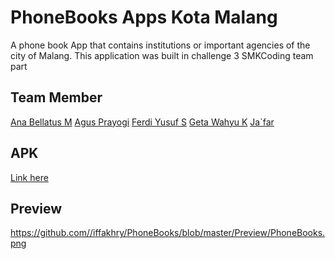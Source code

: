 # PhoneBooks Apps Kota Malang
A phone book App that contains institutions or important agencies of the city of Malang. This application was built in challenge 3 SMKCoding team part

## Team Member
[Ana Bellatus M](https://github.com/anabellatus)
[Agus Prayogi](https://github.com/agusprayogi02)
[Ferdi Yusuf S](https://github.com/ferdiys)
[Geta Wahyu K](https://github.com/agusprayogi02)
[Ja`far]()

## APK
[Link here](https://drive.google.com/file/d/1ROa-n5hMGrORNqWaEe63TnEYCpeq_-Tf/view?usp=sharing)

## Preview
https://github.com//iffakhry/PhoneBooks/blob/master/Preview/PhoneBooks.png
